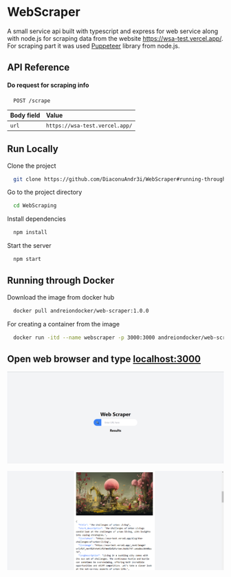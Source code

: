 # WebScraper

A small service api built with typescript and express for web service along with node.js for scraping data from the website https://wsa-test.vercel.app/. For scraping part it was used [Puppeteer](https://pptr.dev/) library from node.js.

## API Reference

#### Do request for scraping info

```http
  POST /scrape
```

| Body field | Value                          |
| :--------- | :----------------------------- |
| `url`      | `https://wsa-test.vercel.app/` |

## Run Locally

Clone the project

```bash
  git clone https://github.com/DiaconuAndr3i/WebScraper#running-through-docker
```

Go to the project directory

```bash
  cd WebScraping
```

Install dependencies

```bash
  npm install
```

Start the server

```bash
  npm start
```

## Running through Docker

Download the image from docker hub

```bash
  docker pull andreiondocker/web-scraper:1.0.0
```

For creating a container from the image

```bash
  docker run -itd --name webscraper -p 3000:3000 andreiondocker/web-scraper:1.0.0
```

## Open web browser and type [localhost:3000](http://localhost:3000)

![img1](https://raw.githubusercontent.com/DiaconuAndr3i/WebScraper/main/images/img1.png)

![img2](https://raw.githubusercontent.com/DiaconuAndr3i/WebScraper/main/images/img2.png)
